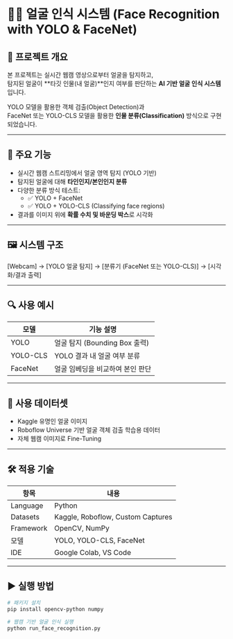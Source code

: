 # 🧑‍💻 얼굴 인식 시스템 (Face Recognition with YOLO & FaceNet)

## 📌 프로젝트 개요

본 프로젝트는 실시간 웹캠 영상으로부터 얼굴을 탐지하고,  
탐지된 얼굴이 **타깃 인물(내 얼굴)**인지 여부를 판단하는 **AI 기반 얼굴 인식 시스템**입니다.

YOLO 모델을 활용한 객체 검출(Object Detection)과  
FaceNet 또는 YOLO-CLS 모델을 활용한 **인물 분류(Classification)** 방식으로 구현되었습니다.

---

## 🎯 주요 기능

- 실시간 웹캠 스트리밍에서 얼굴 영역 탐지 (YOLO 기반)
- 탐지된 얼굴에 대해 **타인인지/본인인지 분류**
- 다양한 분류 방식 테스트:
  - ✅ YOLO + FaceNet
  - ✅ YOLO + YOLO-CLS (Classifying face regions)
- 결과를 이미지 위에 **확률 수치 및 바운딩 박스**로 시각화

---

## 🖼️ 시스템 구조

[Webcam] → [YOLO 얼굴 탐지] → [분류기 (FaceNet 또는 YOLO-CLS)] → [시각화/결과 출력]

---

## 🔍 사용 예시

| 모델        | 기능 설명                       |
|-------------|-------------------------------|
| YOLO        | 얼굴 탐지 (Bounding Box 출력)  |
| YOLO-CLS    | YOLO 결과 내 얼굴 여부 분류    |
| FaceNet     | 얼굴 임베딩을 비교하여 본인 판단 |

---

## 💾 사용 데이터셋

- Kaggle 유명인 얼굴 이미지
- Roboflow Universe 기반 얼굴 객체 검출 학습용 데이터
- 자체 웹캠 이미지로 Fine-Tuning

---

## 🛠️ 적용 기술

| 항목        | 내용 |
|-------------|------|
| Language    | Python |
| Datasets    | Kaggle, Roboflow, Custom Captures |
| Framework   | OpenCV, NumPy |
| 모델        | YOLO, YOLO-CLS, FaceNet |
| IDE         | Google Colab, VS Code |

---

## ▶️ 실행 방법

```bash
# 패키지 설치
pip install opencv-python numpy

# 웹캠 기반 얼굴 인식 실행
python run_face_recognition.py

